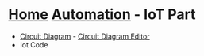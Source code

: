 # <u>Home</u> <u>Automation</u> - IoT Part

<ul>
    <li><a href="Circuit Diagram\circuit.png">Circuit Diagram</a> - <a href="https://www.circuit-diagram.org/editor/" target=”_blank”>Circuit Diagram Editor</a></li>
    <li>Iot Code</li>
</ul>



